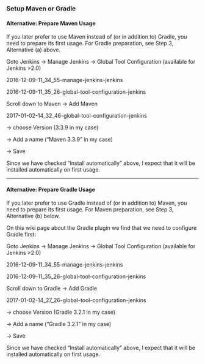 ### Setup Maven or Gradle

#### Alternative: Prepare Maven Usage

If you later prefer to use Maven instead of (or in addition to) Gradle, you need to prepare its first usage. For Gradle preparation, see Step 3, Alternative (a) above.

Goto Jenkins -> Manage Jenkins -> Global Tool Configuration (available for Jenkins >2.0)

2016-12-09-11_34_55-manage-jenkins-jenkins

2016-12-09-11_35_26-global-tool-configuration-jenkins

Scroll down to Maven -> Add Maven

2017-01-02-14_32_46-global-tool-configuration-jenkins

-> choose Version (3.3.9 in my case)

-> Add a name (“Maven 3.3.9” in my case)

-> Save

Since we have checked “Install automatically” above, I expect that it will be installed automatically on first usage.

----

#### Alternative: Prepare Gradle Usage

If you later prefer to use Gradle instead of (or in addition to) Maven, you need to prepare its first usage. For Maven preparation, see Step 3, Alternative (b) below.

On this wiki page about the Gradle plugin we find that we need to configure Gradle first:

Goto Jenkins -> Manage Jenkins -> Global Tool Configuration (available for Jenkins >2.0)

2016-12-09-11_34_55-manage-jenkins-jenkins

2016-12-09-11_35_26-global-tool-configuration-jenkins

Scroll down to Gradle -> Add Gradle

2017-01-02-14_27_26-global-tool-configuration-jenkins

-> choose Version (Gradle 3.2.1 in my case)

-> Add a name (“Gradle 3.2.1” in my case)

-> Save

Since we have checked “Install automatically” above, I expect that it will be installed automatically on first usage.
